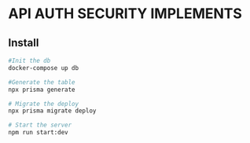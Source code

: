 # API AUTH SECURITY IMPLEMENTS

## Install

```bash
#Init the db
docker-compose up db 

#Generate the table
npx prisma generate

# Migrate the deploy
npx prisma migrate deploy

# Start the server
npm run start:dev

```